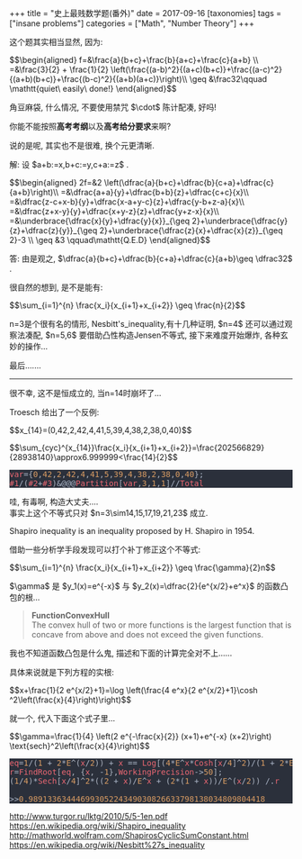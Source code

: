 +++
title = "史上最贱数学题(番外)"
date = 2017-09-16
[taxonomies]
tags = ["insane problems"]
categories = ["Math", "Number Theory"]
+++

<p>这个题其实相当显然, 因为:</p><p class="math">$$\begin{aligned}
f=&\frac{a}{b+c}+\frac{b}{a+c}+\frac{c}{a+b} \\
=&\frac{3}{2} + \frac{1}{2} \left(\frac{(a-b)^2}{(a+c)(b+c)}+\frac{(a-c)^2}{(a+b)(b+c)}+\frac{(b-c)^2}{(a+b)(a+c)}\right)\\
\geq &\frac32\qquad \mathtt{quiet\ easily\ done!}
\end{aligned}$$</p> <p>角豆麻袋, 什么情况, 不要使用禁咒 <span class="math">$\cdot$</span>  陈计配凑, 好吗!</p><p>你能不能按照<b>高考考纲</b>以及<b>高考给分要求</b>来啊?</p><p>说的是呢, 其实也不是很难, 换个元更清晰.</p><p>解: 设 <span class="math">$a+b:=x,b+c:=y,c+a:=z$</span> .</p><p class="math">$$\begin{aligned}
2f=&2 \left(\dfrac{a}{b+c}+\dfrac{b}{c+a}+\dfrac{c}{a+b}\right)\\
=&\dfrac{a+a}{y}+\dfrac{b+b}{z}+\dfrac{c+c}{x}\\
=&\dfrac{z-c+x-b}{y}+\dfrac{x-a+y-c}{z}+\dfrac{y-b+z-a}{x}\\
=&\dfrac{z+x-y}{y}+\dfrac{x+y-z}{z}+\dfrac{y+z-x}{x}\\
=&\underbrace{\dfrac{x}{y}+\dfrac{y}{x}}_{\geq 2}+\underbrace{\dfrac{y}{z}+\dfrac{z}{y}}_{\geq 2}+\underbrace{\dfrac{z}{x}+\dfrac{x}{z}}_{\geq 2}-3 \\
\geq &3 \qquad\mathtt{Q.E.D}
\end{aligned}$$</p> <p>答: 由是观之, <span class="math">$\dfrac{a}{b+c}+\dfrac{b}{c+a}+\dfrac{c}{a+b}\geq \dfrac32$</span> .</p><p>很自然的想到, 是不是能有:</p><p class="math">$$\sum_{i=1}^{n} \frac{x_i}{x_{i+1}+x_{i+2}} \geq \frac{n}{2}$$</p> <p>n=3是个很有名的情形, Nesbitt's_inequality,有十几种证明, <span class="math">$n=4$</span>  还可以通过观察法凑配, <span class="math">$n=5,6$</span> 要借助凸性构造Jensen不等式, 接下来难度开始爆炸, 各种玄妙的操作...</p><p>最后.......</p><hr/><p>很不幸, 这不是恒成立的, 当n=14时崩坏了...</p><p>Troesch 给出了一个反例:</p><p class="math">$$x_{14}=(0,42,2,42,4,41,5,39,4,38,2,38,0,40)$$</p> <p class="math">$$\sum_{cyc}^{x_{14}}\frac{x_i}{x_{i+1}+x_{i+2}}=\frac{202566829}{28938140}\approx6.999999<\frac{14}{2}$$</p> <pre style="background-color:#2b303b;">
<span style="color:#eb6772;">var</span><span style="color:#adb7c9;">=</span><span style="color:#abb2bf;">{</span><span style="color:#db9d63;">0</span><span style="color:#abb2bf;">,</span><span style="color:#db9d63;">42</span><span style="color:#abb2bf;">,</span><span style="color:#db9d63;">2</span><span style="color:#abb2bf;">,</span><span style="color:#db9d63;">42</span><span style="color:#abb2bf;">,</span><span style="color:#db9d63;">4</span><span style="color:#abb2bf;">,</span><span style="color:#db9d63;">41</span><span style="color:#abb2bf;">,</span><span style="color:#db9d63;">5</span><span style="color:#abb2bf;">,</span><span style="color:#db9d63;">39</span><span style="color:#abb2bf;">,</span><span style="color:#db9d63;">4</span><span style="color:#abb2bf;">,</span><span style="color:#db9d63;">38</span><span style="color:#abb2bf;">,</span><span style="color:#db9d63;">2</span><span style="color:#abb2bf;">,</span><span style="color:#db9d63;">38</span><span style="color:#abb2bf;">,</span><span style="color:#db9d63;">0</span><span style="color:#abb2bf;">,</span><span style="color:#db9d63;">40</span><span style="color:#abb2bf;">}</span><span style="color:#adb7c9;">;
</span><span style="color:#eb6772;">#1</span><span style="color:#adb7c9;">/</span><span style="color:#abb2bf;">(</span><span style="color:#eb6772;">#2</span><span style="color:#adb7c9;">+</span><span style="color:#eb6772;">#3</span><span style="color:#abb2bf;">)</span><span style="color:#adb7c9;">&amp;@@@</span><span style="color:#eb6772;">Partition</span><span style="color:#abb2bf;">[</span><span style="color:#eb6772;">var</span><span style="color:#abb2bf;">,</span><span style="color:#db9d63;">3</span><span style="color:#abb2bf;">,</span><span style="color:#db9d63;">1</span><span style="color:#abb2bf;">,</span><span style="color:#db9d63;">1</span><span style="color:#abb2bf;">]</span><span style="color:#adb7c9;">//</span><span style="color:#eb6772;">Total</span></pre>
<p>哇, 有毒啊, 构造大丈夫....</br>事实上这个不等式只对 <span class="math">$n=3\sim14,15,17,19,21,23$</span>  成立.</p><p>Shapiro inequality is an inequality proposed by H. Shapiro in 1954.</p><p>借助一些分析学手段发现可以打个补丁修正这个不等式:</p><p class="math">$$\sum_{i=1}^{n} \frac{x_i}{x_{i+1}+x_{i+2}} \geq \frac{\gamma}{2}n$$</p> <p><span class="math">$\gamma$</span>  是 <span class="math">$y_1(x)=e^{-x}$</span>  与 <span class="math">$y_2(x)=\dfrac{2}{e^{x/2}+e^x}$</span>  的函数凸包的根...</p><blockquote><p><b>FunctionConvexHull</b></br>The convex hull of two or more functions is the largest function that is concave from above and does not exceed the given functions.</p></blockquote><p>我也不知道函数凸包是什么鬼, 描述和下面的计算完全对不上......</p><p>具体来说就是下列方程的实根:</p><p class="math">$$x+\frac{1}{2 e^{x/2}+1}=\log \left(\frac{4 e^x}{2 e^{x/2}+1}\cosh ^2\left(\frac{x}{4}\right)\right)$$</p> <p>就一个, 代入下面这个式子里...</p><p class="math">$$\gamma=\frac{1}{4} \left(2 e^{-\frac{x}{2}} (x+1)+e^{-x} (x+2)\right) \text{sech}^2\left(\frac{x}{4}\right)$$</p> <pre style="background-color:#2b303b;">
<span style="color:#eb6772;">eq</span><span style="color:#adb7c9;">=</span><span style="color:#db9d63;">1</span><span style="color:#adb7c9;">/</span><span style="color:#abb2bf;">(</span><span style="color:#db9d63;">1 </span><span style="color:#adb7c9;">+ </span><span style="color:#db9d63;">2</span><span style="color:#adb7c9;">*</span><span style="color:#db9d63;">E</span><span style="color:#abb2bf;">^(</span><span style="color:#eb6772;">x</span><span style="color:#adb7c9;">/</span><span style="color:#db9d63;">2</span><span style="color:#abb2bf;">)) </span><span style="color:#adb7c9;">+ </span><span style="color:#eb6772;">x </span><span style="color:#adb7c9;">== </span><span style="color:#eb6772;">Log</span><span style="color:#abb2bf;">[(</span><span style="color:#db9d63;">4</span><span style="color:#adb7c9;">*</span><span style="color:#db9d63;">E</span><span style="color:#abb2bf;">^</span><span style="color:#eb6772;">x</span><span style="color:#adb7c9;">*</span><span style="color:#eb6772;">Cosh</span><span style="color:#abb2bf;">[</span><span style="color:#eb6772;">x</span><span style="color:#adb7c9;">/</span><span style="color:#db9d63;">4</span><span style="color:#abb2bf;">]^</span><span style="color:#db9d63;">2</span><span style="color:#abb2bf;">)</span><span style="color:#adb7c9;">/</span><span style="color:#abb2bf;">(</span><span style="color:#db9d63;">1 </span><span style="color:#adb7c9;">+ </span><span style="color:#db9d63;">2</span><span style="color:#adb7c9;">*</span><span style="color:#db9d63;">E</span><span style="color:#abb2bf;">^(</span><span style="color:#eb6772;">x</span><span style="color:#adb7c9;">/</span><span style="color:#db9d63;">2</span><span style="color:#abb2bf;">))]</span><span style="color:#adb7c9;">;
</span><span style="color:#eb6772;">r</span><span style="color:#adb7c9;">=</span><span style="color:#eb6772;">FindRoot</span><span style="color:#abb2bf;">[</span><span style="color:#eb6772;">eq</span><span style="color:#abb2bf;">, {</span><span style="color:#eb6772;">x</span><span style="color:#abb2bf;">, </span><span style="color:#adb7c9;">-</span><span style="color:#db9d63;">1</span><span style="color:#abb2bf;">},</span><span style="color:#eb6772;">WorkingPrecision</span><span style="color:#adb7c9;">-&gt;</span><span style="color:#db9d63;">50</span><span style="color:#abb2bf;">]</span><span style="color:#adb7c9;">;
</span><span style="color:#abb2bf;">(</span><span style="color:#db9d63;">1</span><span style="color:#adb7c9;">/</span><span style="color:#db9d63;">4</span><span style="color:#abb2bf;">)</span><span style="color:#adb7c9;">*</span><span style="color:#eb6772;">Sech</span><span style="color:#abb2bf;">[</span><span style="color:#eb6772;">x</span><span style="color:#adb7c9;">/</span><span style="color:#db9d63;">4</span><span style="color:#abb2bf;">]^</span><span style="color:#db9d63;">2</span><span style="color:#adb7c9;">*</span><span style="color:#abb2bf;">((</span><span style="color:#db9d63;">2 </span><span style="color:#adb7c9;">+ </span><span style="color:#eb6772;">x</span><span style="color:#abb2bf;">)</span><span style="color:#adb7c9;">/</span><span style="color:#db9d63;">E</span><span style="color:#abb2bf;">^</span><span style="color:#eb6772;">x </span><span style="color:#adb7c9;">+ </span><span style="color:#abb2bf;">(</span><span style="color:#db9d63;">2</span><span style="color:#adb7c9;">*</span><span style="color:#abb2bf;">(</span><span style="color:#db9d63;">1 </span><span style="color:#adb7c9;">+ </span><span style="color:#eb6772;">x</span><span style="color:#abb2bf;">))</span><span style="color:#adb7c9;">/</span><span style="color:#db9d63;">E</span><span style="color:#abb2bf;">^(</span><span style="color:#eb6772;">x</span><span style="color:#adb7c9;">/</span><span style="color:#db9d63;">2</span><span style="color:#abb2bf;">)) </span><span style="color:#adb7c9;">/.</span><span style="color:#eb6772;">r
</span><span style="color:#abb2bf;">
</span><span style="color:#adb7c9;">&gt;&gt;</span><span style="color:#db9d63;">0.98913363444699305224349030826633798138034809804418</span></pre>
<p><a href="href=\"http://www.turgor.ru/lktg/2010/5/5-1en.pdf\"">http://www.turgor.ru/lktg/2010/5/5-1en.pdf</a></br><a href="href=\"https://en.wikipedia.org/wiki/Shapiro_inequality\"">https://en.wikipedia.org/wiki/Shapiro_inequality</a></br><a href="href=\"http://mathworld.wolfram.com/ShapirosCyclicSumConstant.html\"">http://mathworld.wolfram.com/ShapirosCyclicSumConstant.html</a></br><a href="href=\"https://en.wikipedia.org/wiki/Nesbitt%27s_inequality\"">https://en.wikipedia.org/wiki/Nesbitt%27s_inequality</a></p>
